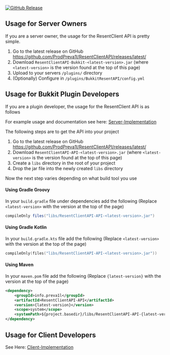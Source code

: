 [![GitHub Release](https://img.shields.io/github/release/ProdPreva1l/ResentClientAPI.svg?style=flat)]()

## Usage for Server Owners
If you are a server owner, the usage for the ResentClient API is pretty simple.
1. Go to the latest release on GitHub https://github.com/ProdPreva1l/ResentClientAPI/releases/latest/
2. Download `ResentClientAPI-Bukkit-<latest-version>.jar` (where `<latest-version>` is the version found at the top of this page)
3. Upload to your servers `/plugins/` directory
4. (Optionally) Configure in `/plugins/BukkitResentAPI/config.yml`


## Usage for Bukkit Plugin Developers
If you are a plugin developer, the usage for the ResentClient API is as follows

For example usage and documentation see here: [Server-Implementation](Server-Implementation.md)

The following steps are to get the API into your project

1. Go to the latest release on GitHub https://github.com/ProdPreva1l/ResentClientAPI/releases/latest/
2. Download `ResentClientAPI-API-<latest-version>.jar` (where `<latest-version>` is the version found at the top of this page)
3. Create a `libs` directory in the root of your project
4. Drop the jar file into the newly created `libs` directory

Now the next step varies depending on what build tool you use
#### Using Gradle Groovy
In your `build.gradle` file under dependencies add the following (Replace `<latest-version>` with the version at the top of the page)
```gradle
compileOnly files("libs/ResentClientAPI-API-<latest-version>.jar")
```

#### Using Gradle Kotlin
In your `build.gradle.kts` file add the following (Replace `<latest-version>` with the version at the top of the page)
```kts
compileOnly(files("libs/ResentClientAPI-API-<latest-version>.jar"))
```

#### Using Maven
In your `maven.pom` file add the following (Replace `{latest-version}` with the version at the top of the page)
```xml
<dependency>
    <groupId>info.preva1l</groupId>
    <artifactId>ResentClientAPI-API</artifactId>
    <version>{latest-version}</version>
    <scope>system</scope>
    <systemPath>${project.basedir}/libs/ResentClientAPI-API-{latest-version}.jar</systemPath>
</dependency>
```

## Usage for Client Developers
See Here: [Client-Implementation](Client-Implementation.md)